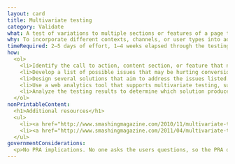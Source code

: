 ```yaml
---
layout: card
title: Multivariate testing
category: Validate
what: A test of variations to multiple sections or features of a page to see which combination of variants has the greatest effect. Different from an A/B test, which tests variation to just one section or feature.
why: To incorporate different contexts, channels, or user types into addressing a user need. Situating a call to action, content section, or feature set differently can help you build a more effective whole solution from a set of partial solutions.
timeRequired: 2–5 days of effort, 1–4 weeks elapsed through the testing period
how:
  <ol>
    <li>Identify the call to action, content section, or feature that needs to be improved to increase conversion rates or user engagement.</li>
    <li>Develop a list of possible issues that may be hurting conversion rates or engagement. Specify in advance what you are optimizing for (possibly through <a href="/metrics-definition">metrics definition</a>.</li>
    <li>Design several solutions that aim to address the issues listed. Each solution should attempt to address every issue by using a unique combination of variants so each solution can be compared fairly.</li>
    <li>Use a web analytics tool that supports multivariate testing, such as Google Website Optimizer or Visual Website Optimizer, to set up the testing environment. Conduct the test for long enough to produce statistically significant results.</li>
    <li>Analyze the testing results to determine which solution produced the best conversion or engagement rates. Review the other solutions, as well, to see if there is information worth examining in with future studies.</li>  
  </ol>
nonPrintableContent:
  <h1>Additional resources</h1>
  <ul>
    <li><a href="http://www.smashingmagazine.com/2010/11/multivariate-testing-in-action-five-simple-steps-to-increase-conversion-rates/">Multivariate Testing in Action&colon; Five Simple Steps to Increase Conversion Rates. Paras Chopra.</a></li>
    <li><a href="http://www.smashingmagazine.com/2011/04/multivariate-testing-101-a-scientific-method-of-optimizing-design/">Multivariate Testing 101&colon; A Scientific Method of Optimizing Design. Paras Chopra.</a></li>
  </ul>
governmentConsiderations:
  <p>No PRA implications. No one asks the users questions, so the PRA does not apply. See the methods for <a href="/recruiting">Recruiting</a> and <a href="/privacy">Privacy</a> for more tips on taking input from the public.</p>
---
```

